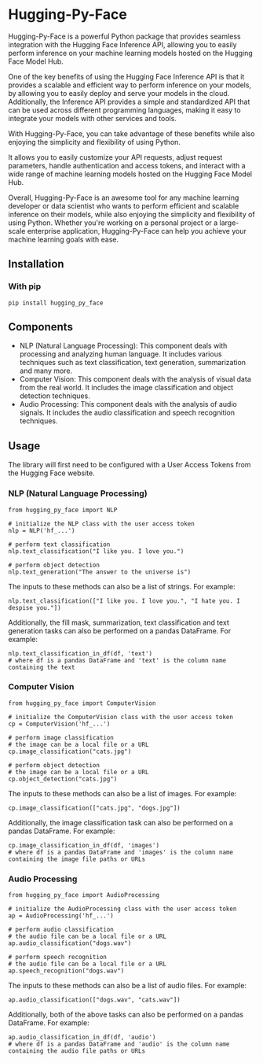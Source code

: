 # Hugging-Py-Face
Hugging-Py-Face is a powerful Python package that provides seamless integration with the Hugging Face Inference API, allowing you to easily perform inference on your machine learning models hosted on the Hugging Face Model Hub. 

One of the key benefits of using the Hugging Face Inference API is that it provides a scalable and efficient way to perform inference on your models, by allowing you to easily deploy and serve your models in the cloud. Additionally, the Inference API provides a simple and standardized API that can be used across different programming languages, making it easy to integrate your models with other services and tools.

With Hugging-Py-Face, you can take advantage of these benefits while also enjoying the simplicity and flexibility of using Python.

It allows you to easily customize your API requests, adjust request parameters, handle authentication and access tokens, and interact with a wide range of machine learning models hosted on the Hugging Face Model Hub.

Overall, Hugging-Py-Face is an awesome tool for any machine learning developer or data scientist who wants to perform efficient and scalable inference on their models, while also enjoying the simplicity and flexibility of using Python. Whether you're working on a personal project or a large-scale enterprise application, Hugging-Py-Face can help you achieve your machine learning goals with ease.

## Installation
### With pip
```
pip install hugging_py_face
```

## Components
 - NLP (Natural Language Processing): This component deals with processing and analyzing human language.  It includes various techniques such as text classification, text generation, summarization and many more.
 - Computer Vision: This component deals with the analysis of visual data from the real world. It includes the image classification and object detection techniques.
 - Audio Processing: This component deals with the analysis of audio signals. It includes the audio classification and speech recognition techniques.

## Usage
The library will first need to be configured with a User Access Tokens from the Hugging Face website.

### NLP (Natural Language Processing)
```
from hugging_py_face import NLP

# initialize the NLP class with the user access token
nlp = NLP('hf_...')

# perform text classification
nlp.text_classification("I like you. I love you.")

# perform object detection
nlp.text_generation("The answer to the universe is")
```

The inputs to these methods can also be a list of strings. For example:
```
nlp.text_classification(["I like you. I love you.", "I hate you. I despise you."])
```

Additionally, the fill mask, summarization, text classification and text generation tasks can also be performed on a pandas DataFrame. For example:
```
nlp.text_classification_in_df(df, 'text')
# where df is a pandas DataFrame and 'text' is the column name containing the text
```

### Computer Vision
```
from hugging_py_face import ComputerVision

# initialize the ComputerVision class with the user access token
cp = ComputerVision('hf_...')

# perform image classification
# the image can be a local file or a URL
cp.image_classification("cats.jpg")

# perform object detection
# the image can be a local file or a URL
cp.object_detection("cats.jpg")
```

The inputs to these methods can also be a list of images. For example:
```
cp.image_classification(["cats.jpg", "dogs.jpg"])
```

Additionally, the image classification task can also be performed on a pandas DataFrame. For example:
```
cp.image_classification_in_df(df, 'images')
# where df is a pandas DataFrame and 'images' is the column name containing the image file paths or URLs
```

### Audio Processing
```
from hugging_py_face import AudioProcessing

# initialize the AudioProcessing class with the user access token
ap = AudioProcessing('hf_...')

# perform audio classification
# the audio file can be a local file or a URL
ap.audio_classification("dogs.wav")

# perform speech recognition
# the audio file can be a local file or a URL
ap.speech_recognition("dogs.wav")
```

The inputs to these methods can also be a list of audio files. For example:
```
ap.audio_classification(["dogs.wav", "cats.wav"])
```

Additionally, both of the above tasks can also be performed on a pandas DataFrame. For example:
```
ap.audio_classification_in_df(df, 'audio')
# where df is a pandas DataFrame and 'audio' is the column name containing the audio file paths or URLs
```